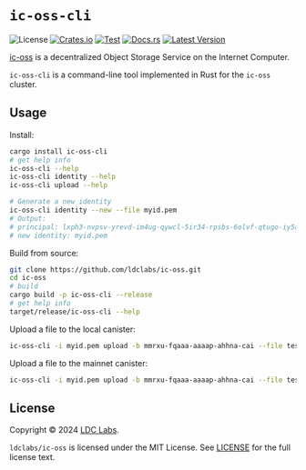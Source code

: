 # `ic-oss-cli`
![License](https://img.shields.io/crates/l/ic-oss-cli.svg)
[![Crates.io](https://img.shields.io/crates/d/ic-oss-cli.svg)](https://crates.io/crates/ic-oss-cli)
[![Test](https://github.com/ldclabs/ic-oss/actions/workflows/test.yml/badge.svg)](https://github.com/ldclabs/ic-oss/actions/workflows/test.yml)
[![Docs.rs](https://img.shields.io/docsrs/ic-oss-cli?label=docs.rs)](https://docs.rs/ic-oss-cli)
[![Latest Version](https://img.shields.io/crates/v/ic-oss-cli.svg)](https://crates.io/crates/ic-oss-cli)

[ic-oss](https://github.com/ldclabs/ic-oss) is a decentralized Object Storage Service on the Internet Computer.

`ic-oss-cli` is a command-line tool implemented in Rust for the `ic-oss` cluster.

## Usage

Install:
```sh
cargo install ic-oss-cli
# get help info
ic-oss-cli --help
ic-oss-cli identity --help
ic-oss-cli upload --help

# Generate a new identity
ic-oss-cli identity --new --file myid.pem
# Output:
# principal: lxph3-nvpsv-yrevd-im4ug-qywcl-5ir34-rpsbs-6olvf-qtugo-iy5ai-jqe
# new identity: myid.pem
```

Build from source:
```sh
git clone https://github.com/ldclabs/ic-oss.git
cd ic-oss
# build
cargo build -p ic-oss-cli --release
# get help info
target/release/ic-oss-cli --help
```

Upload a file to the local canister:
```sh
ic-oss-cli -i myid.pem upload -b mmrxu-fqaaa-aaaap-ahhna-cai --file test.tar.gz
```

Upload a file to the mainnet canister:
```sh
ic-oss-cli -i myid.pem upload -b mmrxu-fqaaa-aaaap-ahhna-cai --file test.tar.gz --ic
```

## License
Copyright © 2024 [LDC Labs](https://github.com/ldclabs).

`ldclabs/ic-oss` is licensed under the MIT License. See [LICENSE](../../LICENSE-MIT) for the full license text.